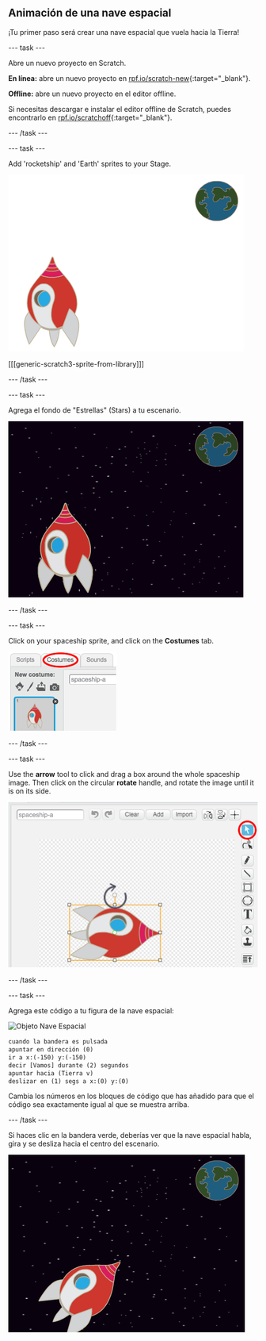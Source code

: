 ## Animación de una nave espacial

¡Tu primer paso será crear una nave espacial que vuela hacia la Tierra!

\--- task \---

Abre un nuevo proyecto en Scratch.

**En línea:** abre un nuevo proyecto en [rpf.io/scratch-new](http://rpf.io/scratchon){:target="_blank"}.

**Offline:** abre un nuevo proyecto en el editor offline.

Si necesitas descargar e instalar el editor offline de Scratch, puedes encontrarlo en [rpf.io/scratchoff](http://rpf.io/scratchoff){:target="_blank"}.

\--- /task \---

\--- task \---

Add 'rocketship' and 'Earth' sprites to your Stage.

![Figuras de la Nave Espacial y de la Tierra](images/space-sprites.png)

[[[generic-scratch3-sprite-from-library]]]

\--- /task \---

\--- task \---

Agrega el fondo de "Estrellas" (Stars) a tu escenario.

![Un fondo espacial](images/space-backdrop.png)

\--- /task \---

\--- task \---

Click on your spaceship sprite, and click on the **Costumes** tab.

![Disfraz de la figura](images/space-costume.png)

\--- /task \---

\--- task \---

Use the **arrow** tool to click and drag a box around the whole spaceship image. Then click on the circular **rotate** handle, and rotate the image until it is on its side.

![Rotando un disfraz](images/space-rotate.png)

\--- /task \---

\--- task \---

Agrega este código a tu figura de la nave espacial:

![Objeto Nave Espacial](images/sprite-spaceship.png)

```blocks3
cuando la bandera es pulsada
apuntar en dirección (0)
ir a x:(-150) y:(-150)
decir [Vamos] durante (2) segundos
apuntar hacia (Tierra v)
deslizar en (1) segs a x:(0) y:(0)
```

Cambia los números en los bloques de código que has añadido para que el código sea exactamente igual al que se muestra arriba.

\--- /task \---

Si haces clic en la bandera verde, deberías ver que la nave espacial habla, gira y se desliza hacia el centro del escenario.

![Cambia los números en los bloques de código que has añadido para que el código sea exactamente igual al que se muestra arriba.](images/space-animate-stage.png)